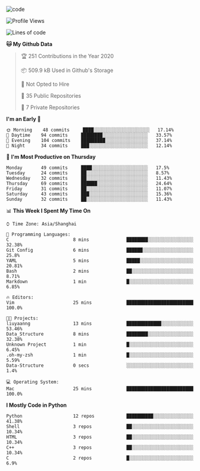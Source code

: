 
<!--
**liuyaanng/liuyaanng** is a ✨ _special_ ✨ repository because its `README.md` (this file) appears on your GitHub profile.

Here are some ideas to get you started:

- 🔭 I’m currently working on ...
- 🌱 I’m currently learning ...
- 👯 I’m looking to collaborate on ...
- 🤔 I’m looking for help with ...
- 💬 Ask me about ...
- 📫 How to reach me: ...
- 😄 Pronouns: ...
- ⚡ Fun fact: ...
-->


![code](https://cdn.jsdelivr.net/gh/liuyaanng/liuyaanng@1.0/code.gif) 

<!--START_SECTION:waka-->
![Profile Views](http://img.shields.io/badge/Profile%20Views-135-blue)

![Lines of code](https://img.shields.io/badge/From%20Hello%20World%20I%27ve%20Written-5.0%20million%20lines%20of%20code-blue)

**🐱 My Github Data** 

> 🏆 251 Contributions in the Year 2020
 > 
> 📦 509.9 kB Used in Github's Storage 
 > 
> 🚫 Not Opted to Hire
 > 
> 📜 35 Public Repositories
 > 
> 🔑 7 Private Repositories 

**I'm an Early 🐤** 

```text
🌞 Morning    48 commits     ████░░░░░░░░░░░░░░░░░░░░░   17.14% 
🌆 Daytime    94 commits     ████████░░░░░░░░░░░░░░░░░   33.57% 
🌃 Evening    104 commits    █████████░░░░░░░░░░░░░░░░   37.14% 
🌙 Night      34 commits     ███░░░░░░░░░░░░░░░░░░░░░░   12.14%

```
📅 **I'm Most Productive on Thursday** 

```text
Monday       49 commits     ████░░░░░░░░░░░░░░░░░░░░░   17.5% 
Tuesday      24 commits     ██░░░░░░░░░░░░░░░░░░░░░░░   8.57% 
Wednesday    32 commits     ██░░░░░░░░░░░░░░░░░░░░░░░   11.43% 
Thursday     69 commits     ██████░░░░░░░░░░░░░░░░░░░   24.64% 
Friday       31 commits     ██░░░░░░░░░░░░░░░░░░░░░░░   11.07% 
Saturday     43 commits     ███░░░░░░░░░░░░░░░░░░░░░░   15.36% 
Sunday       32 commits     ██░░░░░░░░░░░░░░░░░░░░░░░   11.43%

```


📊 **This Week I Spent My Time On** 

```text
⌚︎ Time Zone: Asia/Shanghai

💬 Programming Languages: 
C                        8 mins              ████████░░░░░░░░░░░░░░░░░   32.38% 
Git Config               6 mins              ██████░░░░░░░░░░░░░░░░░░░   25.8% 
YAML                     5 mins              █████░░░░░░░░░░░░░░░░░░░░   20.81% 
Bash                     2 mins              ██░░░░░░░░░░░░░░░░░░░░░░░   8.71% 
Markdown                 1 min               █░░░░░░░░░░░░░░░░░░░░░░░░   6.85%

🔥 Editors: 
Vim                      25 mins             █████████████████████████   100.0%

🐱‍💻 Projects: 
liuyaanng                13 mins             █████████████░░░░░░░░░░░░   53.46% 
Data_Structure           8 mins              ████████░░░░░░░░░░░░░░░░░   32.38% 
Unknown Project          1 min               █░░░░░░░░░░░░░░░░░░░░░░░░   6.45% 
.oh-my-zsh               1 min               █░░░░░░░░░░░░░░░░░░░░░░░░   5.59% 
Data-Structure           0 secs              ░░░░░░░░░░░░░░░░░░░░░░░░░   1.4%

💻 Operating System: 
Mac                      25 mins             █████████████████████████   100.0%

```

**I Mostly Code in Python** 

```text
Python                   12 repos            ██████████░░░░░░░░░░░░░░░   41.38% 
Shell                    3 repos             ██░░░░░░░░░░░░░░░░░░░░░░░   10.34% 
HTML                     3 repos             ██░░░░░░░░░░░░░░░░░░░░░░░   10.34% 
C++                      3 repos             ██░░░░░░░░░░░░░░░░░░░░░░░   10.34% 
C                        2 repos             █░░░░░░░░░░░░░░░░░░░░░░░░   6.9%

```



<!--END_SECTION:waka-->

